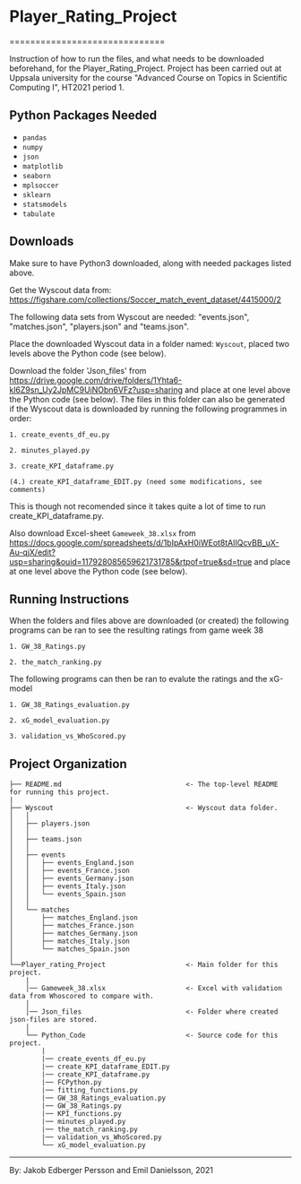 # Player_Rating_Project
==============================

Instruction of how to run the files, and what needs to be downloaded beforehand, for the Player_Rating_Project. Project has been carried out at Uppsala university for the course "Advanced Course on Topics in Scientific Computing I", HT2021 period 1.

Python Packages Needed
------------
- `pandas`
- `numpy`
- `json`
- `matplotlib`
- `seaborn`
- `mplsoccer`
- `sklearn`
- `statsmodels`
- `tabulate`

Downloads
------------
Make sure to have Python3 downloaded, along with needed packages listed above.

Get the Wyscout data from: https://figshare.com/collections/Soccer_match_event_dataset/4415000/2 

The following data sets from Wyscout are needed: "events.json", "matches.json", "players.json" and "teams.json".

Place the downloaded Wyscout data in a folder named: `Wyscout`, placed two levels above the Python code (see below).

Download the folder 'Json_files' from https://drive.google.com/drive/folders/1Yhta6-kl6Z9sn_Uy2JpMC9UiNObn6VFz?usp=sharing and place at one level above the Python code (see below). The files in this folder can also be generated if the Wyscout data is downloaded by running the following programmes in order:
    
    1. create_events_df_eu.py
    
    2. minutes_played.py
    
    3. create_KPI_dataframe.py 
    
    (4.) create_KPI_dataframe_EDIT.py (need some modifications, see comments)
    
This is though not recomended since it takes quite a lot of time to run create_KPI_dataframe.py.

Also download Excel-sheet `Gameweek_38.xlsx` from https://docs.google.com/spreadsheets/d/1bIpAxH0iWEot8tAlIQcvBB_uX-Au-qjX/edit?usp=sharing&ouid=117928085659621731785&rtpof=true&sd=true and place at one level above the Python code (see below).

Running Instructions
------------
When the folders and files above are downloaded (or created) the following programs can be ran to see the resulting ratings from game week 38

    1. GW_38_Ratings.py
    
    2. the_match_ranking.py
    
The following programs can then be ran to evalute the ratings and the xG-model 

    1. GW_38_Ratings_evaluation.py
    
    2. xG_model_evaluation.py
    
    3. validation_vs_WhoScored.py


Project Organization
------------

    ├── README.md                               <- The top-level README for running this project.
    |
    ├── Wyscout                                 <- Wyscout data folder.
    │   │
    │   ├── players.json
    │   │
    │   ├── teams.json  
    │   │
    │   ├── events            
    │   │   ├── events_England.json
    │   │   ├── events_France.json
    │   │   ├── events_Germany.json
    │   │   ├── events_Italy.json
    │   │   └── events_Spain.json
    │   │
    │   └── matches            
    │       ├── matches_England.json
    │       ├── matches_France.json
    │       ├── matches_Germany.json
    │       ├── matches_Italy.json
    │       └── matches_Spain.json
    │
    └──Player_rating_Project                    <- Main folder for this project.
        |
        │── Gameweek_38.xlsx                    <- Excel with validation data from Whoscored to compare with.
        │
        │── Json_files                          <- Folder where created json-files are stored.
        │
        └── Python_Code                         <- Source code for this project.
            |
            |── create_events_df_eu.py
            |── create_KPI_dataframe_EDIT.py
            |── create_KPI_dataframe.py
            |── FCPython.py
            |── fitting_functions.py
            |── GW_38_Ratings_evaluation.py
            |── GW_38_Ratings.py
            |── KPI_functions.py
            |── minutes_played.py
            |── the_match_ranking.py
            |── validation_vs_WhoScored.py
            └── xG_model_evaluation.py

--------

By: Jakob Edberger Persson and Emil Danielsson, 2021
